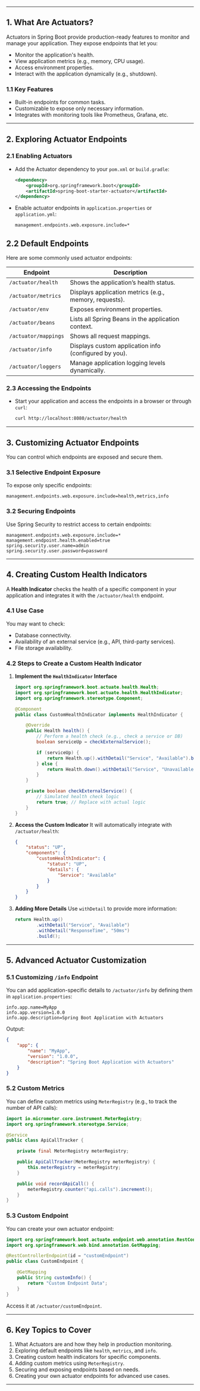 
---
## 1. **What Are Actuators?**

Actuators in Spring Boot provide production-ready features to monitor and manage your application. They expose endpoints that let you:

- Monitor the application's health.
- View application metrics (e.g., memory, CPU usage).
- Access environment properties.
- Interact with the application dynamically (e.g., shutdown).

### 1.1 **Key Features**

- Built-in endpoints for common tasks.
- Customizable to expose only necessary information.
- Integrates with monitoring tools like Prometheus, Grafana, etc.

---

## 2. **Exploring Actuator Endpoints**

### 2.1 **Enabling Actuators**

- Add the Actuator dependency to your `pom.xml` or `build.gradle`:
    
    ```xml
    <dependency>
        <groupId>org.springframework.boot</groupId>
        <artifactId>spring-boot-starter-actuator</artifactId>
    </dependency>
    ```
    
- Enable actuator endpoints in `application.properties` or `application.yml`:
    
    ```copy
    management.endpoints.web.exposure.include=*
    ````


## 2.2 **Default Endpoints**

Here are some commonly used actuator endpoints:

|Endpoint|Description|
|---|---|
|`/actuator/health`|Shows the application’s health status.|
|`/actuator/metrics`|Displays application metrics (e.g., memory, requests).|
|`/actuator/env`|Exposes environment properties.|
|`/actuator/beans`|Lists all Spring Beans in the application context.|
|`/actuator/mappings`|Shows all request mappings.|
|`/actuator/info`|Displays custom application info (configured by you).|
|`/actuator/loggers`|Manage application logging levels dynamically.|

### 2.3 **Accessing the Endpoints**

- Start your application and access the endpoints in a browser or through `curl`:
    
    ```bash
    curl http://localhost:8080/actuator/health
    ```
    

---

## 3. **Customizing Actuator Endpoints**

You can control which endpoints are exposed and secure them.

### 3.1 **Selective Endpoint Exposure**

To expose only specific endpoints:

```properties
management.endpoints.web.exposure.include=health,metrics,info
```

### 3.2 **Securing Endpoints**

Use Spring Security to restrict access to certain endpoints:

```properties
management.endpoints.web.exposure.include=*
management.endpoint.health.enabled=true
spring.security.user.name=admin
spring.security.user.password=password
```

---

## 4. **Creating Custom Health Indicators**

A **Health Indicator** checks the health of a specific component in your application and integrates it with the `/actuator/health` endpoint.

### 4.1 **Use Case**

You may want to check:

- Database connectivity.
- Availability of an external service (e.g., API, third-party services).
- File storage availability.

### 4.2 **Steps to Create a Custom Health Indicator**

1. **Implement the `HealthIndicator` Interface**
    
    ```java
    import org.springframework.boot.actuate.health.Health;
    import org.springframework.boot.actuate.health.HealthIndicator;
    import org.springframework.stereotype.Component;
    
    @Component
    public class CustomHealthIndicator implements HealthIndicator {
    
        @Override
        public Health health() {
            // Perform a health check (e.g., check a service or DB)
            boolean serviceUp = checkExternalService();
    
            if (serviceUp) {
                return Health.up().withDetail("Service", "Available").build();
            } else {
                return Health.down().withDetail("Service", "Unavailable").build();
            }
        }
    
        private boolean checkExternalService() {
            // Simulated health check logic
            return true; // Replace with actual logic
        }
    }
    ```
    
2. **Access the Custom Indicator** It will automatically integrate with `/actuator/health`:
    
    ```json
    {
        "status": "UP",
        "components": {
            "customHealthIndicator": {
                "status": "UP",
                "details": {
                    "Service": "Available"
                }
            }
        }
    }
    ```
    
3. **Adding More Details** Use `withDetail` to provide more information:
    
    ```java
    return Health.up()
            .withDetail("Service", "Available")
            .withDetail("ResponseTime", "50ms")
            .build();
    ```
    

---

## 5. **Advanced Actuator Customization**

### 5.1 **Customizing `/info` Endpoint**

You can add application-specific details to `/actuator/info` by defining them in `application.properties`:

```properties
info.app.name=MyApp
info.app.version=1.0.0
info.app.description=Spring Boot Application with Actuators
```

Output:

```json
{
    "app": {
        "name": "MyApp",
        "version": "1.0.0",
        "description": "Spring Boot Application with Actuators"
    }
}
```

### 5.2 **Custom Metrics**

You can define custom metrics using `MeterRegistry` (e.g., to track the number of API calls):

```java
import io.micrometer.core.instrument.MeterRegistry;
import org.springframework.stereotype.Service;

@Service
public class ApiCallTracker {

    private final MeterRegistry meterRegistry;

    public ApiCallTracker(MeterRegistry meterRegistry) {
        this.meterRegistry = meterRegistry;
    }

    public void recordApiCall() {
        meterRegistry.counter("api.calls").increment();
    }
}
```

### 5.3 **Custom Endpoint**

You can create your own actuator endpoint:

```java
import org.springframework.boot.actuate.endpoint.web.annotation.RestControllerEndpoint;
import org.springframework.web.bind.annotation.GetMapping;

@RestControllerEndpoint(id = "customEndpoint")
public class CustomEndpoint {

    @GetMapping
    public String customInfo() {
        return "Custom Endpoint Data";
    }
}
```

Access it at `/actuator/customEndpoint`.

---

## 6. **Key Topics to Cover**

1. What Actuators are and how they help in production monitoring.
2. Exploring default endpoints like `health`, `metrics`, and `info`.
3. Creating custom health indicators for specific components.
4. Adding custom metrics using `MeterRegistry`.
5. Securing and exposing endpoints based on needs.
6. Creating your own actuator endpoints for advanced use cases.

---
